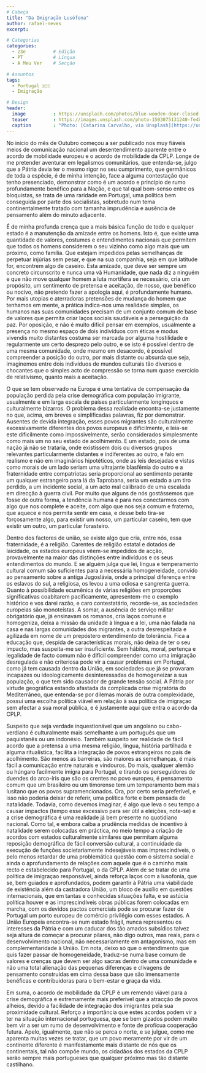 ```yaml
---
# Cabeça
title: "Da Imigração Lusófona"
author: rafael-neves
excerpt:

# Categorias
categories:
  - 23e          # Edição
  - PT           # Língua
  - A Meu Ver    # Secção

# Assuntos
tags:
  - Portugal 🇵🇹
  - Imigração

# Design
header:
  image          : https://unsplash.com/photos/blue-wooden-door-closed-with-46-sign-cqMwRNd0i7I
  teaser         : https://images.unsplash.com/photo-1503075131240-fe4b3a7fa473?q=80&w=2787&auto=format&fit=crop&ixlib=rb-4.0.3&ixid=M3wxMjA3fDB8MHxwaG90by1wYWdlfHx8fGVufDB8fHx8fA%3D%3D
  caption        : "Photo: [Catarina Carvalho, via Unsplash](https://unsplash.com/photos/blue-wooden-door-closed-with-46-sign-cqMwRNd0i7I)"
---
```


No início do mês de Outubro começou a ser publicado nos muy fiáveis meios de comunicação nacional um desentendimento aparente entre o acordo de mobilidade europeu e o acordo de mobilidade da CPLP. Longe de me pretender aventurar em legalismos comunitários, que entenda-se, julgo que a Pátria devia ter o mesmo rigor no seu cumprimento, que germânicos de toda a espécie, é de minha intenção, face a alguma contestação que tenho presenciado, demonstrar como é um acordo e princípio de rumo profundamente benéfico para a Nação, e que tal qual bom-senso entre os bloquistas, se trata de uma raridade em Portugal, uma política bem conseguida por parte dos socialistas, sobretudo num tema continentalmente tratado com tamanha imprudência e ausência de pensamento além do minuto adjacente.

É de minha profunda crença que a mais básica função de todo e qualquer estado é a manutenção da amizade entre os homens. Isto é, que existe uma quantidade de valores, costumes e entendimentos nacionais que permitem que todos os homens considerem o seu vizinho como algo mais que um próximo, como família. Que estejam impedidos pelas semelhanças de perpetuar injúrias sem pesar, e que na sua companhia, seja em que latitude for, encontrem algo de caseiro. Esta amizade, que deve ser sempre um concreto circunscrito e nunca uma vã Humanidade, que nada diz a ninguém e que não move qualquer homem a luta mortífera se necessário, cria um propósito, um sentimento de pretensa e aceitação, de nosso, que benéfico ou nocivo, não pretendo fazer a apologia aqui, é profundamente humano. Por mais utopias e aterradoras pretensões de mudança do homem que tenhamos em mente, a prática indica-nos uma realidade simples, os humanos nas suas comunidades precisam de um conjunto comum de base de valores que permita criar laços sociais saudáveis e a perseguição da paz. Por oposição, e não é muito difícil pensar em exemplos, usualmente a presença no mesmo espaço de dois indivíduos com éticas e modus vivendis muito distantes costuma ser marcada por alguma hostilidade e regularmente um certo desprezo pelo outro, e se isto é possível dentro de uma mesma comunidade, onde mesmo em desacordo, é possível compreender a posição do outro, por mais distante ou absurda que seja, imaginemos entre dois indivíduos de mundos culturais tão diversos e chocantes que o simples acto de compressão se torna num quase exercicio de relativismo, quanto mais a aceitação.

O que se tem observado na Europa é uma tentativa de compensação da população perdida pela crise demográfica com população imigrante, usualmente e em larga escala de países particularmente longínquos e culturalmente bizarros. O problema dessa realidade encontra-se justamente no que, acima, em breves e simplificadas palavras, fiz por demonstrar. Ausentes de devida integração, esses povos migrantes são culturalmente excessivamente diferentes dos povos europeus e dificilmente, e leia-se este dificilmente como impossivelmente, serão considerados simplesmente como mais um no seu estado de acolhimento. E um estado, pois de uma nação já não se trataria, onde existissem dois ou diversos grupos relevantes particularmente distantes e indiferentes ao outro, e falo em realismo e não em imaginários hipotéticos, onde as leis desejadas e vistas como morais de um lado seriam uma ultrajante blasfêmia do outro e a fraternidade entre compatriotas seria proporcional ao sentimento perante um qualquer estrangeiro para lá da Taprobana, seria um estado a um tiro perdido, a um incidente social, a um acto mal calibrado de uma escalada em direcção à guerra civil. Por muito que alguns de nós gostássemos que fosse de outra forma, a tendência humana é para nos conectarmos com algo que nos complete e aceite, com algo que nos seja comum e fraterno, que aquece e nos permita sentir em casa, e desse belo tira-se forçosamente algo, para existir um nosso, um particular caseiro, tem que existir um outro, um particular forasteiro. 

Dentro dos factores de união, se existe algo que cria, entre nós, essa fraternidade, é a religião. Carentes de religião estatal e dotados de laicidade, os estados europeus vêem-se impedidos de acção, provavelmente na maior das distinções entre indivíduos e os seus entendimentos do mundo. E se alguém julga que lei, língua e temperamento cultural comum são suficientes para a necessária homogeneidade, convido ao pensamento sobre a antiga Jugoslávia, onde a principal diferença entre os eslavos do sul, a religiosa, os levou a uma odiosa e sangrenta guerra. Quanto à possibilidade ecumênica de várias religiões em proporções significativas coabitarem pacificamente, apresentem-me o exemplo histórico e vos darei razão, e caro contestatário, recorde-se, as sociedades europeias são monoteístas. A somar, a ausência de serviço militar obrigatório que, já ensinavam os romanos, cria laços comuns e homogeniza, deixa a missão da unidade à língua e a lei, uma não falada na casa e nas largas comunidades dos migrantes, a outra desrespeitada e agilizada em nome de um prepóstero entendimento de tolerância. Fica a educação que, despida de características morais, não deixa de ter o seu impacto, mas suspeita-me ser insuficiente. Sem hábitos, moral, pertença e legalidade de facto comum não é difícil compreender como uma imigração desregulada e não criteriosa pode vir a causar problemas em Portugal, como já tem causada dentro da União, em sociedades que já se provaram incapazes ou ideologicamente desinteressadas de homogeneizar a sua população, o que tem sido causador de grande tensão social. A Pátria por virtude geográfica estando afastada da complicada crise migratória do Mediterrâneo, que entenda-se por dilemas morais de outra complexidade, possui uma escolha política viável em relação à sua política de imigraçao sem afectar a sua moral pública, e é justamente aqui que entra o acordo da CPLP.

Suspeito que seja verdade inquestionável que um angolano ou cabo-verdiano é culturalmente mais semelhante a um português que um paquistanês ou um indonésio. Também suspeito ser realidade de fácil acordo que a pretensa a uma mesma religião, língua, história partilhada e alguma ritualística, facilita a integração de povos estrangeiros no país de acolhimento. São menos as barreiras, são maiores as semelhanças, é mais fácil a comunicação entre naturais e vindouros. Do mais, qualquer alemão ou húngaro facilmente imigra para Portugal, e tirando os perseguidores de duendes do arco-íris que são os crentes no povo europeu, é pensamento comum que um brasileiro ou um timorense tem um temperamento bem mais lusitano que os povos supramencionados. Ora, por certo seria preferível, e isso não poderia deixar de referir, uma política forte e bem pensada de natalidade. Todavia, como devemos imaginar, é algo que leva o seu tempo a causar impactos (tempo esse excessivo para ser útil a eleições, note-se) e a crise demográfica é uma realidade já bem presente no quotidiano nacional. Como tal, e embora caiba a prudência medidas de incentivo à natalidade serem colocadas em práctica, no meio tempo a criação de acordos com estados culturalmente similares que permitam alguma reposição demográfica de fácil conversão cultural, a continuidade da execução de funções societariamente indesejáveis mas imprescindíveis, o pelo menos retardar de uma problemática questão com o sistema social e ainda o aprofundamento de relações com aquele que é o caminho mais recto e estabelecido para Portugal, o da CPLP. Além de se tratar de uma política de imigraçao responsável, ainda reforça laços com a lusofonia, que se, bem guiados e aprofundados, podem garantir à Pátria uma viabilidade de existência além da castradora União, um bloco de auxílio em questões internacionais, que em tantas e conhecidas situações falta, e se astúcia política houver e as imprescindíveis obras públicas forem colocadas em marcha, com os devidos pactos comerciais pode se procurar fazer de Portugal um porto europeu de comércio privilégio com esses estados. A União Europeia encontra-se num estado frágil, nunca representou os interesses da Pátria e com um caducar dos tão amados subsídios talvez seja altura de começar a procurar pilares, não digo outros, mas reais, para o desenvolvimento nacional, não necessariamente em antagonismo, mas em complementaridade à União. Em nota, deixo só que o entendimento que quis fazer passar de homogeneidade, traduz-se numa base comum de valores e crenças que devem ser algo sacras dentro de uma comunidade e não uma total alienação das pequenas diferenças e clivagens de pensamento construídas em cima dessa base que são imensamente benéficas e contribuidoras para o bem-estar e graça da vida.

Em suma, o acordo de mobilidade da CPLP é um remendo viável para a crise demográfica e extremamente mais preferível que a atracção de povos alheios, devido a facilidade de integração dos imigrantes pela sua proximidade cultural. Reforço a importância que estes acordos podem vir a ter na situação internacional portuguesa, que se bem gizados podem muito bem vir a ser um rumo de desenvolvimento e fonte de profícua cooperação futura. Apelo, igualmente, que não se perca o norte, e se julgue, como me aparenta muitas vezes se tratar, que um povo meramente por vir de um continente diferente é manifestamente mais distante de nós que os continentais, tal não compõe mundo, os cidadãos dos estados da CPLP serão sempre mais portugueses que qualquer próximo mas tão distante castilhano.
